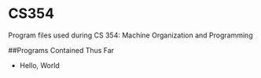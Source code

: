 # CS354
Program files used during CS 354: Machine Organization and Programming

##Programs Contained Thus Far

* Hello, World
